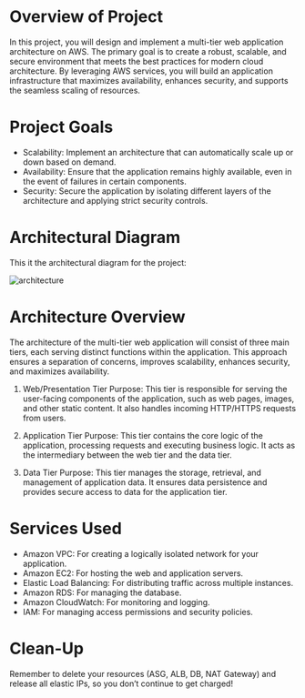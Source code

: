 # Overview of Project
In this project, you will design and implement a multi-tier web application architecture on AWS. The primary goal is to create a robust, scalable, and secure environment that meets the best practices for modern cloud architecture. By leveraging AWS services, you will build an application infrastructure that maximizes availability, enhances security, and supports the seamless scaling of resources.

# Project Goals
* Scalability: Implement an architecture that can automatically scale up or down based on demand.
* Availability: Ensure that the application remains highly available, even in the event of failures in certain components.
* Security: Secure the application by isolating different layers of the architecture and applying strict security controls.

# Architectural Diagram
This it the architectural diagram for the project:

![architecture](https://github.com/user-attachments/assets/74340842-c8ad-4c7e-b7fb-be47140166b5)

# Architecture Overview
The architecture of the multi-tier web application will consist of three main tiers, each serving distinct functions within the application. This approach ensures a separation of concerns, improves scalability, enhances security, and maximizes availability.

1. Web/Presentation Tier
Purpose: This tier is responsible for serving the user-facing components of the application, such as web pages, images, and other static content. It also handles incoming HTTP/HTTPS requests from users.

2. Application Tier
Purpose: This tier contains the core logic of the application, processing requests and executing business logic. It acts as the intermediary between the web tier and the data tier.

3. Data Tier
Purpose: This tier manages the storage, retrieval, and management of application data. It ensures data persistence and provides secure access to data for the application tier.

# Services Used
* Amazon VPC: For creating a logically isolated network for your application.
* Amazon EC2: For hosting the web and application servers.
* Elastic Load Balancing: For distributing traffic across multiple instances.
* Amazon RDS: For managing the database.
* Amazon CloudWatch: For monitoring and logging.
* IAM: For managing access permissions and security policies.

# Clean-Up
Remember to delete your resources (ASG, ALB, DB, NAT Gateway) and release all elastic IPs, so you don’t continue to get charged!







